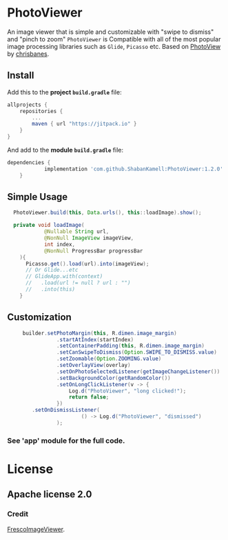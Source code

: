 
# PhotoViewer
An image viewer that is simple and customizable with "swipe to dismiss" and "pinch to zoom" 
`PhotoViewer` is Compatible with all of the most popular image processing libraries such as `Glide`, `Picasso` etc.
Based on [PhotoView](https://github.com/chrisbanes/PhotoView) by [chrisbanes](https://github.com/chrisbanes).

## Install
Add this to the **project `build.gradle`** file:
```gradle
allprojects {
    repositories {
        ...
        maven { url "https://jitpack.io" }
    }
}
```

And add to the **module `build.gradle`** file:
```gradle
dependencies {
	        implementation 'com.github.ShabanKamell:PhotoViewer:1.2.0'
	}
```

## Simple Usage
```java
  PhotoViewer.build(this, Data.urls(), this::loadImage).show();

  private void loadImage(
            @Nullable String url,
            @NonNull ImageView imageView,
            int index,
            @NonNull ProgressBar progressBar
    ){
      Picasso.get().load(url).into(imageView);
      // Or Glide...etc
      // GlideApp.with(context)
      //   .load(url != null ? url : "")
      //   .into(this)
    }
```

## Customization
```java
     builder.setPhotoMargin(this, R.dimen.image_margin)
                .startAtIndex(startIndex)
                .setContainerPadding(this, R.dimen.image_margin)
                .setCanSwipeToDismiss(Option.SWIPE_TO_DISMISS.value)
                .setZoomable(Option.ZOOMING.value)
                .setOverlayView(overlay)
                .setOnPhotoSelectedListener(getImageChangeListener())
                .setBackgroundColor(getRandomColor())
                .setOnLongClickListener(v -> {
                    Log.d("PhotoViewer", "long clicked!");
                    return false;
                })
		.setOnDismissListener(
                        () -> Log.d("PhotoViewer", "dismissed")
                );
```

### See 'app' module for the full code.

# License

## Apache license 2.0

### Credit
 [FrescoImageViewer](https://github.com/stfalcon-studio/FrescoImageViewer).

